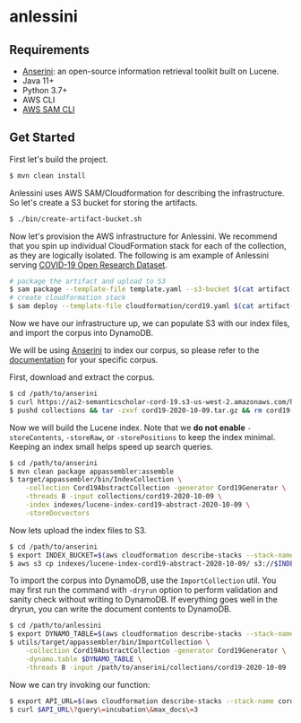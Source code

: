 # anlessini

## Requirements

- [Anserini](https://github.com/castorini/anserini): an open-source information retrieval toolkit built on Lucene.
- Java 11+
- Python 3.7+
- AWS CLI
- [AWS SAM CLI](https://docs.aws.amazon.com/serverless-application-model/latest/developerguide/serverless-sam-cli-install.html)

## Get Started
   
First let's build the project.

```bash
$ mvn clean install
```

Anlessini uses AWS SAM/Cloudformation for describing the infrastructure.
So let's create a S3 bucket for storing the artifacts.

```bash
$ ./bin/create-artifact-bucket.sh
```

Now let's provision the AWS infrastructure for Anlessini.
We recommend that you spin up individual CloudFormation stack for each of the collection, as they are logically isolated.
The following is am example of Anlessini serving [COVID-19 Open Research Dataset](https://github.com/castorini/anserini/blob/master/docs/experiments-cord19.md).

```bash
# package the artifact and upload to S3
$ sam package --template-file template.yaml --s3-bucket $(cat artifact-bucket.txt) --output-template-file cloudformation/cord19.yaml --s3-prefix cord19
# create cloudformation stack
$ sam deploy --template-file cloudformation/cord19.yaml $(cat artifact-bucket.txt) --s3-prefix cord19 --stack-name cord19 --capabilities CAPABILITY_NAMED_IAM
```

Now we have our infrastructure up, we can populate S3 with our index files, and import the corpus into DynamoDB.

We will be using [Anserini](https://github.com/castorini/anserini) to index our corpus, so please refer to the [documentation](https://github.com/castorini/anserini/tree/master/docs) for your specific corpus. 

First, download and extract the corpus.

```bash
$ cd /path/to/anserini
$ curl https://ai2-semanticscholar-cord-19.s3-us-west-2.amazonaws.com/historical_releases/cord-19_2020-10-09.tar.gz -o collections/cord19-2020-10-09.tar.gz
$ pushd collections && tar -zxvf cord19-2020-10-09.tar.gz && rm cord19-2020-10-09.tar.gz && popd
```

Now we will build the Lucene index.
Note that we **do not enable** `-storeContents`, `-storeRaw`, or `-storePositions` to keep the index minimal. 
Keeping an index small helps speed up search queries.

```bash
$ cd /path/to/anserini
$ mvn clean package appassembler:assemble
$ target/appassembler/bin/IndexCollection \
    -collection Cord19AbstractCollection -generator Cord19Generator \
    -threads 8 -input collections/cord19-2020-10-09 \
    -index indexes/lucene-index-cord19-abstract-2020-10-09 \
    -storeDocvectors
```

Now lets upload the index files to S3.

```bash
$ cd /path/to/anserini
$ export INDEX_BUCKET=$(aws cloudformation describe-stacks --stack-name cord19 --query "Stacks[0].Outputs[?OutputKey=='IndexBucketName'].OutputValue" --output text)
$ aws s3 cp indexes/lucene-index-cord19-abstract-2020-10-09/ s3://$INDEX_BUCKET/cord19/ --recursive
```

To import the corpus into DynamoDB, use the `ImportCollection` util.
You may first run the command with `-dryrun` option to perform validation and sanity check without writing to DynamoDB. 
If everything goes well in the dryrun, you can write the document contents to DynamoDB.

```bash
$ cd /path/to/anlessini
$ export DYNAMO_TABLE=$(aws cloudformation describe-stacks --stack-name cord19 --query "Stacks[0].Outputs[?OutputKey=='DynamoTableName'].OutputValue" --output text)
$ utils/target/appassembler/bin/ImportCollection \
    -collection Cord19AbstractCollection -generator Cord19Generator \
    -dynamo.table $DYNAMO_TABLE \
    -threads 8 -input /path/to/anserini/collections/cord19-2020-10-09
```

Now we can try invoking our function:

```bash
$ export API_URL=$(aws cloudformation describe-stacks --stack-name cord19 --query "Stacks[0].Outputs[?OutputKey=='SearchApiUrl'].OutputValue" --output text)
$ curl $API_URL\?query\=incubation\&max_docs\=3
```
